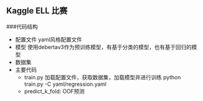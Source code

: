 ## Kaggle ELL 比赛
###代码结构
* 配置文件
    yaml风格配置文件
* 模型
    使用debertav3作为预训练模型，有基于分类的模型，也有基于回归的模型
* 数据集
* 主要代码
    * train.py 加载配置文件，获取数据集，加载模型并进行训练  python train.py -C yaml/regression.yaml
    * predict_k_fold: OOF预测
  